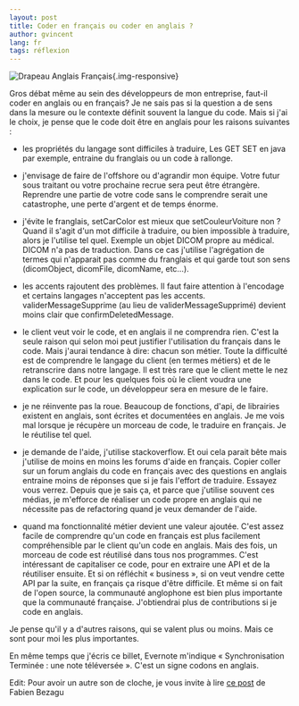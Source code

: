 ```yaml
---
layout: post
title: Coder en français ou coder en anglais ?
author: gvincent
lang: fr
tags: réflexion
---
```


![Drapeau Anglais Français](https://lh6.googleusercontent.com/-pxgLFrsiEd8/Trw4MPbB27I/AAAAAAAABcU/1kZJ2cYQSzQ/s800/476-150x150.jpg){.img-responsive}

Gros débat même au sein des développeurs de mon entreprise, faut-il coder en anglais ou en français?
Je ne sais pas si la question a de sens dans la mesure ou le contexte définit souvent la langue du code.
Mais si j'ai le choix, je pense que le code doit être en anglais pour les raisons suivantes :

<!--more-->

* les propriétés du langage sont difficiles à traduire, 
Les GET SET en java par exemple, entraine du franglais ou un code à rallonge.

* j'envisage de faire de l'offshore ou d'agrandir mon équipe.
Votre futur sous traitant ou votre prochaine recrue sera peut être étrangère. Reprendre une partie
de votre code sans le comprendre serait une catastrophe, une perte d'argent et de temps énorme.

* j'évite le franglais,
setCarColor est mieux que setCouleurVoiture non ? Quand il s'agit d'un mot difficile à traduire, ou bien impossible à traduire, alors je l'utilise tel quel. Exemple un objet DICOM propre au médical. DICOM n'a pas de traduction. Dans ce cas j'utilise l'agrégation de termes qui n'apparait pas comme du franglais et qui garde tout son sens (dicomObject, dicomFile, dicomName, etc…).

* les accents rajoutent des problèmes.
Il faut faire attention à l'encodage et certains langages n'acceptent pas les accents. validerMessageSupprime (au lieu de validerMessageSupprimé) devient moins clair que confirmDeletedMessage.

* le client veut voir le code, et en anglais il ne comprendra rien.
C'est la seule raison qui selon moi peut justifier l'utilisation du français dans le code. Mais j'aurai tendance à dire: chacun son métier. Toute la difficulté est de comprendre le langage du client (en termes métiers) et de le retranscrire dans notre langage. Il est très rare que le client mette le nez dans le code. Et pour les quelques fois où le client voudra une explication sur le code, un développeur sera en mesure de le faire.

* je ne réinvente pas la roue. Beaucoup de fonctions, d'api, de librairies existent en anglais, sont écrites et documentées en anglais. Je me vois mal lorsque je récupère un morceau de code, le traduire en français. Je le réutilise tel quel.

* je demande de l'aide, j'utilise stackoverflow. Et oui cela parait bête mais j'utilise de moins en moins les forums d'aide en français. Copier coller sur un forum anglais du code en français avec des questions en anglais entraine moins de réponses que si je fais l'effort de traduire. Essayez vous verrez. Depuis que je sais ça, et parce que j'utilise souvent ces médias, je m'efforce de réaliser un code propre en anglais qui ne nécessite pas de refactoring quand je veux demander de l'aide.

* quand ma fonctionnalité métier devient une valeur ajoutée.
C'est assez facile de comprendre qu'un code en français est plus facilement compréhensible par le client qu'un code en anglais. Mais des fois, un morceau de code est réutilisé dans tous nos programmes. C'est intéressant de capitaliser ce code, pour en extraire une API et de la réutiliser ensuite. Et si on réfléchit « business », si on veut vendre cette API par la suite, en français ça risque d'être difficile. Et même si on fait de l'open source, la communauté anglophone est bien plus importante que la communauté française. J'obtiendrai plus de contributions si je code en anglais.

Je pense qu'il y a d'autres raisons, qui se valent plus ou moins. Mais ce sont pour moi les plus importantes.

En même temps que j'écris ce billet, Evernote m'indique « Synchronisation Terminée : une note téléversée ». 
C'est un signe  codons en anglais.

Edit: Pour avoir un autre son de cloche, je vous invite à lire <a href="http://fabien.bezagu.free.fr/index.php?2008/01/23/7-ecrire-le-code-dans-sa-langue-maternelle">ce post</a> de Fabien Bezagu
